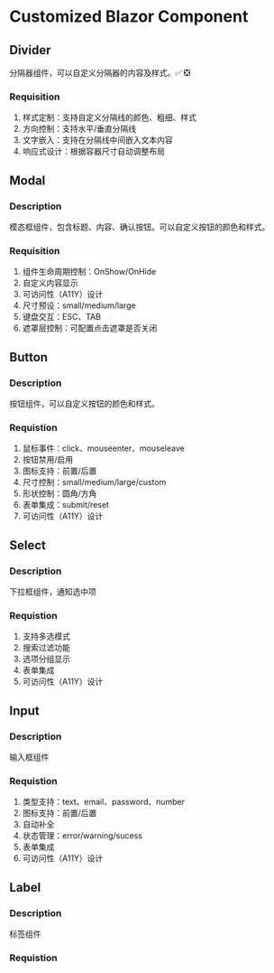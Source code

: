﻿# Customized Blazor Component

## Divider

分隔器组件，可以自定义分隔器的内容及样式。✅ ❎

### Requisition

1. 样式定制：支持自定义分隔线的颜色、粗细、样式
2. 方向控制：支持水平/垂直分隔线
3. 文字嵌入：支持在分隔线中间嵌入文本内容
4. 响应式设计：根据容器尺寸自动调整布局

## Modal

### Description

模态框组件，包含标题、内容、确认按钮。可以自定义按钮的颜色和样式。

### Requisition

1. 组件生命周期控制：OnShow/OnHide
2. 自定义内容显示    
3. 可访问性（A11Y）设计
4. 尺寸预设：small/medium/large
5. 键盘交互：ESC、TAB
6. 遮罩层控制：可配置点击遮罩是否关闭

## Button

### Description

按钮组件，可以自定义按钮的颜色和样式。

### Requistion

1. 鼠标事件：click、mouseenter、mouseleave
2. 按钮禁用/启用
3. 图标支持：前置/后置
4. 尺寸控制：small/medium/large/custom
5. 形状控制：圆角/方角
6. 表单集成：submit/reset
7. 可访问性（A11Y）设计

## Select

### Description

下拉框组件，通知选中项

### Requistion

1. 支持多选模式
2. 搜索过滤功能
3. 选项分组显示
4. 表单集成
5. 可访问性（A11Y）设计

## Input

### Description

输入框组件

### Requistion

1. 类型支持：text、email、password、number
2. 图标支持：前置/后置
3. 自动补全
4. 状态管理：error/warning/sucess
5. 表单集成
6. 可访问性（A11Y）设计

## Label

### Description

标签组件

### Requistion
